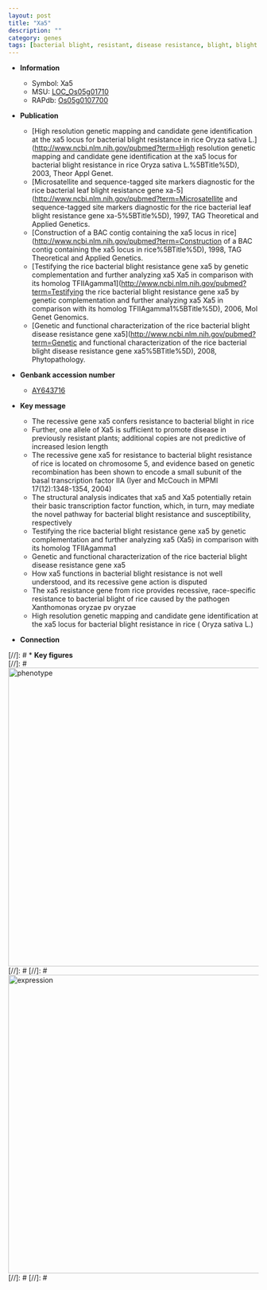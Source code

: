 ```yaml
---
layout: post
title: "Xa5"
description: ""
category: genes
tags: [bacterial blight, resistant, disease resistance, blight, blight disease, transcription factor, disease]
---
```


* **Information**  
    + Symbol: Xa5  
    + MSU: [LOC_Os05g01710](http://rice.plantbiology.msu.edu/cgi-bin/ORF_infopage.cgi?orf=LOC_Os05g01710)  
    + RAPdb: [Os05g0107700](http://rapdb.dna.affrc.go.jp/viewer/gbrowse_details/irgsp1?name=Os05g0107700)  

* **Publication**  
    + [High resolution genetic mapping and candidate gene identification at the xa5 locus for bacterial blight resistance in rice  Oryza sativa L.](http://www.ncbi.nlm.nih.gov/pubmed?term=High resolution genetic mapping and candidate gene identification at the xa5 locus for bacterial blight resistance in rice  Oryza sativa L.%5BTitle%5D), 2003, Theor Appl Genet.
    + [Microsatellite and sequence-tagged site markers diagnostic for the rice bacterial leaf blight resistance gene xa-5](http://www.ncbi.nlm.nih.gov/pubmed?term=Microsatellite and sequence-tagged site markers diagnostic for the rice bacterial leaf blight resistance gene xa-5%5BTitle%5D), 1997, TAG Theoretical and Applied Genetics.
    + [Construction of a BAC contig containing the xa5 locus in rice](http://www.ncbi.nlm.nih.gov/pubmed?term=Construction of a BAC contig containing the xa5 locus in rice%5BTitle%5D), 1998, TAG Theoretical and Applied Genetics.
    + [Testifying the rice bacterial blight resistance gene xa5 by genetic complementation and further analyzing xa5 Xa5 in comparison with its homolog TFIIAgamma1](http://www.ncbi.nlm.nih.gov/pubmed?term=Testifying the rice bacterial blight resistance gene xa5 by genetic complementation and further analyzing xa5 Xa5 in comparison with its homolog TFIIAgamma1%5BTitle%5D), 2006, Mol Genet Genomics.
    + [Genetic and functional characterization of the rice bacterial blight disease resistance gene xa5](http://www.ncbi.nlm.nih.gov/pubmed?term=Genetic and functional characterization of the rice bacterial blight disease resistance gene xa5%5BTitle%5D), 2008, Phytopathology.

* **Genbank accession number**  
    + [AY643716](http://www.ncbi.nlm.nih.gov/nuccore/AY643716)

* **Key message**  
    + The recessive gene xa5 confers resistance to bacterial blight in rice
    + Further, one allele of Xa5 is sufficient to promote disease in previously resistant plants; additional copies are not predictive of increased lesion length
    + The recessive gene xa5 for resistance to bacterial blight resistance of rice is located on chromosome 5, and evidence based on genetic recombination has been shown to encode a small subunit of the basal transcription factor IIA (Iyer and McCouch in MPMI 17(12):1348-1354, 2004)
    + The structural analysis indicates that xa5 and Xa5 potentially retain their basic transcription factor function, which, in turn, may mediate the novel pathway for bacterial blight resistance and susceptibility, respectively
    + Testifying the rice bacterial blight resistance gene xa5 by genetic complementation and further analyzing xa5 (Xa5) in comparison with its homolog TFIIAgamma1
    + Genetic and functional characterization of the rice bacterial blight disease resistance gene xa5
    + How xa5 functions in bacterial blight resistance is not well understood, and its recessive gene action is disputed
    + The xa5 resistance gene from rice provides recessive, race-specific resistance to bacterial blight of rice caused by the pathogen Xanthomonas oryzae pv oryzae
    + High resolution genetic mapping and candidate gene identification at the xa5 locus for bacterial blight resistance in rice ( Oryza sativa L.)

* **Connection**  

[//]: # * **Key figures**  
[//]: # <img src="http://funRiceGenes.github.io/images/Xa5.pheno.png" alt="phenotype"  style="width: 600px;"/>
[//]: # 
[//]: # <img src="http://funRiceGenes.github.io/images/Xa5.exp.png" alt="expression"  style="width: 600px;"/>
[//]: # 
[//]: # 
